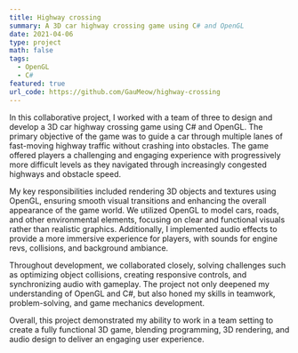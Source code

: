 ```yaml
---
title: Highway crossing
summary: A 3D car highway crossing game using C# and OpenGL
date: 2021-04-06
type: project
math: false
tags:
  - OpenGL
  - C#
featured: true
url_code: https://github.com/GauMeow/highway-crossing
---
```


In this collaborative project, I worked with a team of three to design and develop a 3D car highway crossing game using C# and OpenGL. The primary objective of the game was to guide a car through multiple lanes of fast-moving highway traffic without crashing into obstacles. The game offered players a challenging and engaging experience with progressively more difficult levels as they navigated through increasingly congested highways and obstacle speed.

My key responsibilities included rendering 3D objects and textures using OpenGL, ensuring smooth visual transitions and enhancing the overall appearance of the game world. We utilized OpenGL to model cars, roads, and other environmental elements, focusing on clear and functional visuals rather than realistic graphics. Additionally, I implemented audio effects to provide a more immersive experience for players, with sounds for engine revs, collisions, and background ambiance.

Throughout development, we collaborated closely, solving challenges such as optimizing object collisions, creating responsive controls, and synchronizing audio with gameplay. The project not only deepened my understanding of OpenGL and C#, but also honed my skills in teamwork, problem-solving, and game mechanics development.

Overall, this project demonstrated my ability to work in a team setting to create a fully functional 3D game, blending programming, 3D rendering, and audio design to deliver an engaging user experience.